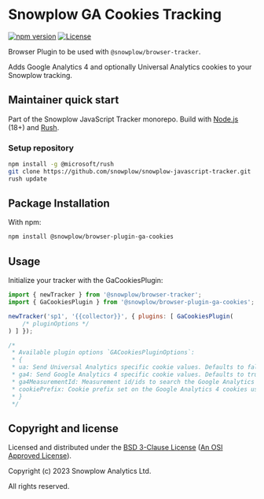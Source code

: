 # Snowplow GA Cookies Tracking

[![npm version][npm-image]][npm-url]
[![License][license-image]](LICENSE)

Browser Plugin to be used with `@snowplow/browser-tracker`.

Adds Google Analytics 4 and optionally Universal Analytics cookies to your Snowplow tracking.

## Maintainer quick start

Part of the Snowplow JavaScript Tracker monorepo.
Build with [Node.js](https://nodejs.org/en/) (18+) and [Rush](https://rushjs.io/).

### Setup repository

```bash
npm install -g @microsoft/rush
git clone https://github.com/snowplow/snowplow-javascript-tracker.git
rush update
```

## Package Installation

With npm:

```bash
npm install @snowplow/browser-plugin-ga-cookies
```

## Usage

Initialize your tracker with the GaCookiesPlugin:

```js
import { newTracker } from '@snowplow/browser-tracker';
import { GaCookiesPlugin } from '@snowplow/browser-plugin-ga-cookies';

newTracker('sp1', '{{collector}}', { plugins: [ GaCookiesPlugin(
    /* pluginOptions */
) ] });

/*
 * Available plugin options `GACookiesPluginOptions`:
 * {
 * ua: Send Universal Analytics specific cookie values. Defaults to false.
 * ga4: Send Google Analytics 4 specific cookie values. Defaults to true.
 * ga4MeasurementId: Measurement id/ids to search the Google Analytics 4 session cookie. Can be a single measurement id as a string or an array of measurement id strings. The cookie has the form of <cookie_prefix>_ga_<container-id> where <container-id> is the data stream container id and <cookie_prefix> is the optional cookie_prefix option of the gtag.js tracker.
 * cookiePrefix: Cookie prefix set on the Google Analytics 4 cookies using the cookie_prefix option of the gtag.js tracker.
 * }
 */
```

## Copyright and license

Licensed and distributed under the [BSD 3-Clause License](LICENSE) ([An OSI Approved License][osi]).

Copyright (c) 2023 Snowplow Analytics Ltd.

All rights reserved.

[npm-url]: https://www.npmjs.com/package/@snowplow/browser-plugin-ga-cookies
[npm-image]: https://img.shields.io/npm/v/@snowplow/browser-plugin-ga-cookies
[docs]: https://docs.snowplowanalytics.com/docs/collecting-data/collecting-from-own-applications/javascript-tracker/
[osi]: https://opensource.org/licenses/BSD-3-Clause
[license-image]: https://img.shields.io/npm/l/@snowplow/browser-plugin-ga-cookies
